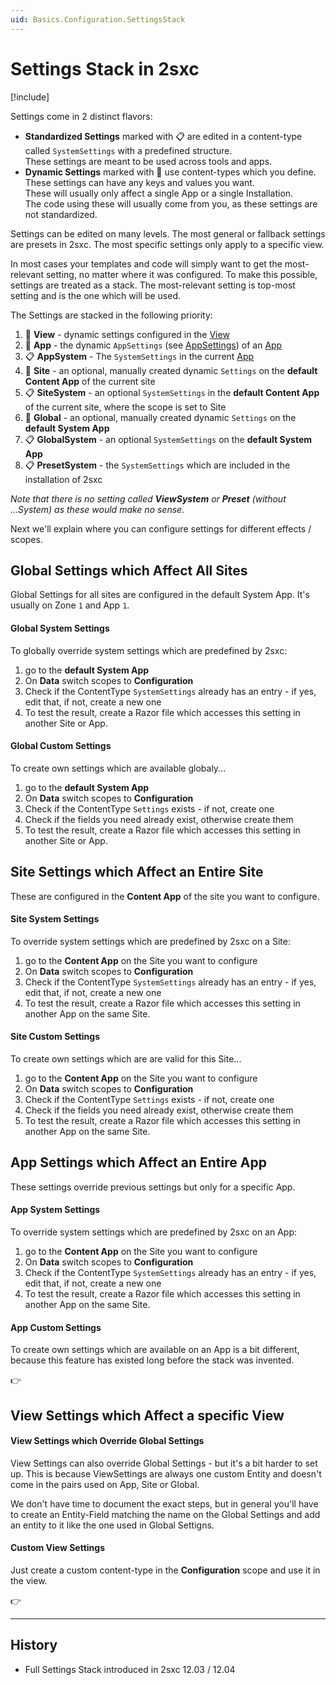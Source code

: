 ```yaml
---
uid: Basics.Configuration.SettingsStack
---
```


# Settings Stack in 2sxc

[!include[](~/basics/stack/_shared-float-summary.md)]
<style>.context-box-summary .data-configuration { visibility: visible; }</style>

Settings come in 2 distinct flavors:

* **Standardized Settings** marked with 📋 are edited in a content-type called `SystemSettings` with a predefined structure.  
  These settings are meant to be used across tools and apps.
* **Dynamic Settings** marked with 💪 use content-types which you define.  
  These settings can have any keys and values you want.  
  These will usually only affect a single App or a single Installation.  
  The code using these will usually come from you, as these settings are not standardized. 

Settings can be edited on many levels. The most general or fallback settings are presets in 2sxc. The most specific settings only apply to a specific view. 

In most cases your templates and code will simply want to get the most-relevant setting, no matter where it was configured. 
To make this possible, settings are treated as a stack. The most-relevant setting is top-most setting and is the one which will be used.

The Settings are stacked in the following priority:

1. 💪 **View** - dynamic settings configured in the [View](xref:Basics.App.Views.Index) 
1. 💪 **App** - the dynamic `AppSettings` (see [AppSettings](xref:Basics.App.Settings)) of an [App](xref:Basics.App.Index) 
1. 📋 **AppSystem** - The `SystemSettings` in the current [App](xref:Basics.App.Index) 
1. 💪 **Site** - an optional, manually created dynamic `Settings` on the **default Content App** of the current site
1. 📋 **SiteSystem** - an optional `SystemSettings` in the **default Content App** of the current site, where the scope is set to Site
1. 💪 **Global** - an optional, manually created dynamic `Settings` on the **default System App**
1. 📋 **GlobalSystem** - an optional `SystemSettings` on the **default System App**
1. 📋 **PresetSystem** - the `SystemSettings` which are included in the installation of 2sxc

_Note that there is no setting called **ViewSystem** or **Preset** (without ...System) as these would make no sense._


Next we'll explain where you can configure settings for different effects / scopes.

## Global Settings which Affect All Sites

Global Settings for all sites are configured in the default System App. It's usually on Zone `1` and App `1`.

#### Global System Settings

To globally override system settings which are predefined by 2sxc:

1. go to the **default System App** 
1. On **Data** switch scopes to **Configuration**
1. Check if the ContentType `SystemSettings` already has an entry - if yes, edit that, if not, create a new one
1. To test the result, create a Razor file which accesses this setting in another Site or App. 

#### Global Custom Settings

To create own settings which are available globaly...

1. go to the **default System App** 
1. On **Data** switch scopes to **Configuration**
1. Check if the ContentType `Settings` exists - if not, create one
1. Check if the fields you need already exist, otherwise create them
1. To test the result, create a Razor file which accesses this setting in another Site or App. 

## Site Settings which Affect an Entire Site

These are configured in the **Content App** of the site you want to configure. 

#### Site System Settings

To override system settings which are predefined by 2sxc on a Site:

1. go to the **Content App** on the Site you want to configure
1. On **Data** switch scopes to **Configuration**
1. Check if the ContentType `SystemSettings` already has an entry - if yes, edit that, if not, create a new one
1. To test the result, create a Razor file which accesses this setting in another App on the same Site. 


#### Site Custom Settings

To create own settings which are are valid for this Site...

1. go to the **Content App** on the Site you want to configure
1. On **Data** switch scopes to **Configuration**
1. Check if the ContentType `Settings` exists - if not, create one
1. Check if the fields you need already exist, otherwise create them
1. To test the result, create a Razor file which accesses this setting in another App on the same Site. 


## App Settings which Affect an Entire App

These settings override previous settings but only for a specific App. 

#### App System Settings

To override system settings which are predefined by 2sxc on an App:

1. go to the **Content App** on the Site you want to configure
1. On **Data** switch scopes to **Configuration**
1. Check if the ContentType `SystemSettings` already has an entry - if yes, edit that, if not, create a new one
1. To test the result, create a Razor file which accesses this setting in another App on the same Site. 


#### App Custom Settings

To create own settings which are available on an App is a bit different, because this feature has existed long before the stack was invented. 

👉 [](xref:Basics.App.Settings)

## View Settings which Affect a specific View

#### View Settings which Override Global Settings

View Settings can also override Global Settings - but it's a bit harder to set up. This is because ViewSettings are always one custom Entity and doesn't come in the pairs used on App, Site or Global. 

We don't have time to document the exact steps, but in general you'll have to create an Entity-Field matching the name on the Global Settings and add an entity to it like the one used in Global Settigns. 

#### Custom View Settings

Just create a custom content-type in the **Configuration** scope and use it in the view. 

👉 [](xref:Basics.App.Views.Settings)

---

## History

* Full Settings Stack introduced in 2sxc 12.03 / 12.04